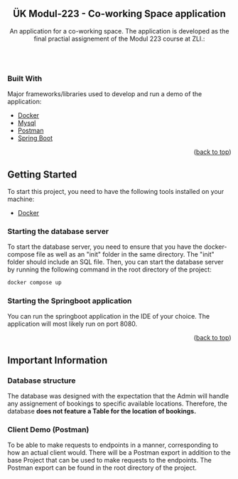 <h2 align="center">ÜK Modul-223 - Co-working Space application</h2>

  <p align="center">
    An application for a co-working space. The application is developed as the final practial assignement of the Modul 223 course at ZLI.:
    <br />
  </p>
<br>
<br>

### Built With

Major frameworks/libraries used to develop and run a demo of the application:

* [Docker](https://www.docker.com/)
* [Mysql](https://www.mysql.com/)
* [Postman](https://www.postman.com/)
* [Spring Boot](https://spring.io/projects/spring-boot)

<p align="right">(<a href="#readme-top">back to top</a>)</p>



<!-- GETTING STARTED -->
## Getting Started

To start this project, you need to have the following tools installed on your machine:
<!-- Docker -->
* [Docker](https://www.docker.com/)

### Starting the database server

To start the database server, you need to ensure that you have the docker-compose file as well as an "init" folder in the same directory. The "init" folder should include an SQL file.
Then, you can start the database server by running the following command in the root directory of the project:

```sh
docker compose up
  ```

### Starting the Springboot application

You can run the springboot application in the IDE of your choice. The application will most likely run on port 8080.

<p align="right">(<a href="#readme-top">back to top</a>)</p>



<!-- USAGE EXAMPLES -->
## Important Information

### Database structure
The database was designed with the expectation that the Admin will handle any assignement of bookings to specific available locations.
Therefore, the database <b>does not feature a Table for the location of bookings. </b>

### Client Demo (Postman)
To be able to make requests to endpoints in a manner, corresponding to how an actual client would. There will be a Postman export in addition to the base Project
that can be used to make requests to the endpoints. The Postman export can be found in the root directory of the project.

